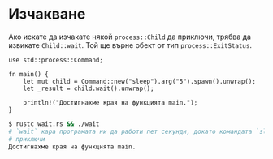 # Изчакване

Ако искате да изчакате някой `process::Child` да приключи, трябва да извикате
`Child::wait`. Той ще върне обект от тип `process::ExitStatus`.

```rust,ignore
use std::process::Command;

fn main() {
    let mut child = Command::new("sleep").arg("5").spawn().unwrap();
    let _result = child.wait().unwrap();

    println!("Достигнахме края на функцията main.");
}
```

```bash
$ rustc wait.rs && ./wait
# `wait` кара програмата ни да работи пет секунди, докато командата `sleep 5`
# приключи
Достигнахме края на функцията main.
```
